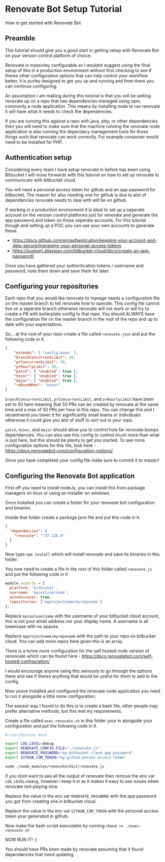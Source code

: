 # Renovate Bot Setup Tutorial

How to get started with Renovate Bot

## Preamble

This tutorial should give you a good start in getting setup with Renovate Bot on your version control platform of choice.

Renovate is massivley configurable so I wouldnt suggest using the final setup of this in a production environment without first
checking to see if theres other configuration options that can help control your workflow better, it is purley designed to
get you up and running and from there you can continue configuring.

An assumption I am making during this tutorial is that you will be setting renovate up on a repo that has dependancies managed
using npm, commonly a node application. This means by installing node to run renovate it will have what it needs to check the dependencies.

If you are running this against a repo with java, php, or other dependencies then you will need to make sure that the machine running 
the renovate node application is also running the dependacy management tools for those things such that renovate can work correctly.
For example composer would need to be installed for PHP.

## Authentication setup

Considering every team I have setup renovate in before has been using Bitbucket I will move forwards with this tutorial on how 
to set up renovate to communicate with bitbucket cloud.

You will need a personal access token for github and an app password for bitbucket. The reason for also needing one for github 
is due to alot of dependancies renovate needs to deal with will be on github.

If working in a production environment it is ideal to set up a seperate account on the version control platforms just for renovate 
and generate the app password and token on these seperate accounts. For this tutorial though and setting up a POC you can use your own accounts 
to generate these.

- https://docs.github.com/en/authentication/keeping-your-account-and-data-secure/managing-your-personal-access-tokens
- https://support.atlassian.com/bitbucket-cloud/docs/create-an-app-password/

Once you have gathered your authentication tokens / username and password, note them down and save them for later.

## Configuring your repositories

Each repo that you would like renovate to manage needs a configuration file on the master branch to tell renovate how to operate.
This config file cannot live on a seperate branch otherwise renovate will not work or will try to create a PR with boilerplate 
config to that repo. You should ALWAYS have the configuration file on the master branch in the root of the repo and up to date with your expectations.

So... at the root of your repo create a file called `renovate.json` and put the following code in it.

```json
{
	"extends": [ "config:base" ],
	"branchConcurrentLimit": 50,
	"prConcurrentLimit": 50,
	"prHourlyLimit": 50,
	"patch": { "enabled": true },
	"minor": { "enabled": true },
	"major": { "enabled": true },
	"rebaseWhen": "never"
}
```

`branchConcurrentLimit`, `prConcurrentLimit`, and `prHourlyLimit` have been set to 50 here meaning that 50 PRs can be created by renovate at the same time
and a max of 50 PRs per hour in this repo. You can change this and I recommend you lower it for significantly small teams or individuals otherwise it could
give you alot of stuff to sort out in your repo.

`patch`, `minor`, and `major` should allow you to control how far renovate bumps dependancies. You can also use this config to control much more than what is just here,
but this should be plenty to get you started. To see more configuration options for this file, look here - https://docs.renovatebot.com/configuration-options/

Once you have completed your config file make sure to commit it to master!

## Configuring the Renovate Bot application

First off you need to install nodeJs, you can install this from package managers on linux or using an installer on windows.

Once installed you can create a folder for your renovate bot configuration and binaries.

Iniside that folder create a package.json file and put this code in it.

```json
{
  "dependencies": {
    "renovate": "^37.128.0"
  }
}
```

Now type `npm install` which will install renovate and save its binaries in this folder.

You now need to create a file in the root of this folder called `renovate.js` and put the following code in it

```js
module.exports = {
  platform: 'bitbucket',
  username: 'mycoolusername',
  autodiscover: true,
  repositories: ['myprojectname/myreponame']
};
```

Replace `mycoolusername` with the username of your bitbucket cloud account, this is not your email address nor your display name. 
A username is all lowercase with no spaces.

Replace `myprojectname/myreponame` with the path to your repo on bitbucket cloud. You can add more repos here given this is an array.

There is a tonne more configuration for the self hosted node version of rennovate which can be found here - https://docs.renovatebot.com/self-hosted-configuration/

I would encourage anyone using this seriously to go through the options there and see if theres anything that would be useful for them to add 
to the config. 

Now youve installed and configured the renovate node application you need to run it alongside a little more configuration.

The easiest way I found to do this is to create a bash file, other people may prefer alternative methods, but this met my requirements.

Create a file called `exec-renovate.sh` in this folder your in alongside your configuration and put the following code in it.

```bash
#!/usr/bin/env bash

export LOG_LEVEL=debug
export RENOVATE_CONFIG_FILE="./renovate.js"
export RENOVATE_PASSWORD="my-bitbucket-cloud-app-password"
export GITHUB_COM_TOKEN="my-github-person-access-token"

node ./node_modules/renovate/dist/renovate.js
```

If you dont want to see all the output of renovate then remove the env var `LOG_LEVEL=debug`, however i keep it in as it makes
it easy to see issues when renovate isnt playing nice.

Replace the value in the env var `RENOVATE_PASSWORD` with the app password you got from creating one in bitbucket cloud.

Replace the value in the env var `GITHUB_COM_TOKEN` with the personal access token your generated in github.

Now make the bash script executable by running `chmod +x ./exec-renovate.sh`

NOW RUN IT! :)

You should have PRs been made by renovate assuming that it found dependancies that need updating.